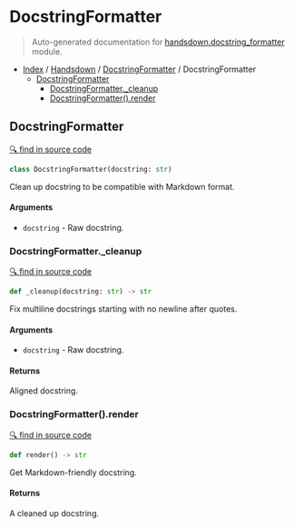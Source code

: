 # DocstringFormatter

> Auto-generated documentation for [handsdown.docstring_formatter](../../handsdown/docstring_formatter.py) module.

- [Index](../README.md#handsdown-index) / [Handsdown](index.md#handsdown) / [DocstringFormatter](#docstringformatter) / DocstringFormatter
  - [DocstringFormatter](#docstringformatter)
    - [DocstringFormatter._cleanup](#docstringformatter_cleanup)
    - [DocstringFormatter().render](#docstringformatterrender)

## DocstringFormatter

[🔍 find in source code](../../handsdown/docstring_formatter.py#L9)

```python
class DocstringFormatter(docstring: str)
```

Clean up docstring to be compatible with Markdown format.

#### Arguments

- `docstring` - Raw docstring.

### DocstringFormatter._cleanup

[🔍 find in source code](../../handsdown/docstring_formatter.py#L23)

```python
def _cleanup(docstring: str) -> str
```

Fix multiline docstrings starting with no newline after quotes.

#### Arguments

- `docstring` - Raw docstring.

#### Returns

Aligned docstring.

### DocstringFormatter().render

[🔍 find in source code](../../handsdown/docstring_formatter.py#L55)

```python
def render() -> str
```

Get Markdown-friendly docstring.

#### Returns

A cleaned up docstring.
